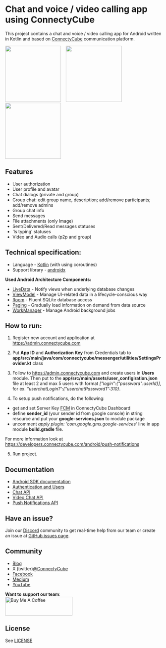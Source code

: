# Chat and voice / video calling app using ConnectyCube

This project contains a chat and voice / video calling app for Android written in Kotlin and based on [ConnectyCube](https://connectycube.com/) communication platform.

<img src="https://developers.connectycube.com/images/code_samples/android_codesample_messenger_demo1.jpg" width=180 />&nbsp;&nbsp;&nbsp;
<img src="https://developers.connectycube.com/images/code_samples/android_codesample_messenger_demo2.jpg" width=180 />&nbsp;&nbsp;&nbsp;
<img src="https://developers.connectycube.com/images/code_samples/android_codesample_messenger_demo3.jpg" width=180 />

## Features 
- User authorization 
- User profile and avatar
- Chat dialogs (private and group)
- Group chat: edit group name, description; add/remove participants; add/remove admins
- Group chat info
- Send messages
- File attachments (only Image)
- Sent/Delivered/Read messages statuses
- ‘Is typing’ statuses
- Video and Audio calls (p2p and group)

## Technical specification:
- Language - [Kotlin](https://kotlinlang.org) (with using coroutines)
- Support library - [androidx](https://developer.android.com/jetpack/androidx)

**Used Android Architecture Components:**
- [LiveData](https://developer.android.com/topic/libraries/architecture/livedata) - Notify views when underlying database changes
- [ViewModel](https://developer.android.com/topic/libraries/architecture/viewmodel) - Manage UI-related data in a lifecycle-conscious way
- [Room](https://developer.android.com/topic/libraries/architecture/room) - Fluent SQLite database access
- [Paging](https://developer.android.com/topic/libraries/architecture/paging) - Gradually load information on demand from data source
- [WorkManager](https://developer.android.com/topic/libraries/architecture/workmanager) - Manage Android background jobs

## How to run:

1. Register new account and application at <https://admin.connectycube.com>

2. Put **App ID** and **Authorization Key** from Credentials tab to **app/src/main/java/com/connectycube/messenger/utilities/SettingsProvider.kt** class

3. Follow to <https://admin.connectycube.com> and create users in **Users** module. Then put to the **app/src/main/assets/user_configiration.json** file at least 2 and max 5 users with format *[\"login\":{\"password\":userId}]*, for ex. *"userchatLogin1":{"userchatPassword1":310}*.

4. To setup push notifications, do the following:
- get and set Server Key [FCM](https://developers.connectycube.com/android/push-notifications?id=configure-firebase-project-and-api-key) in ConnectyCube Dashboard
- define **sender_id** (your sender id from google console) in string resource and put your **google-services.json** to module package
- uncomment *apply plugin: 'com.google.gms.google-services'* line in app module **build.gradle** file. 

For more information look at <https://developers.connectycube.com/android/push-notifications>

5. Run project.

## Documentation

- [Android SDK documentation](https://developers.connectycube.com/android/)
- [Authentication and Users](https://developers.connectycube.com/android/authentication-and-users)
- [Chat API](https://developers.connectycube.com/android/messaging)
- [Video Chat API](https://developers.connectycube.com/android/videocalling)
- [Push Notifications API](https://developers.connectycube.com/android/push-notifications)

## Have an issue?

Join our [Discord](https://discord.com/invite/zqbBWNCCFJ) community to get real-time help from our team or create an issue at [GitHub issues page](https://github.com/ConnectyCube/android-messenger-app/issues).

## Community

- [Blog](https://connectycube.com/blog)
- X (twitter)[@ConnectyCube](https://x.com/ConnectyCube)
- [Facebook](https://www.facebook.com/ConnectyCube)
- [Medium](https://medium.com/@connectycube)
- [YouTube](https://www.youtube.com/@ConnectyCube)

**Want to support our team**:<br>
<a href="https://www.buymeacoffee.com/connectycube" target="_blank"><img src="https://cdn.buymeacoffee.com/buttons/v2/default-blue.png" alt="Buy Me A Coffee" style="height: 60px !important;width: 217px !important;" ></a>

## License

See [LICENSE](LICENSE)

